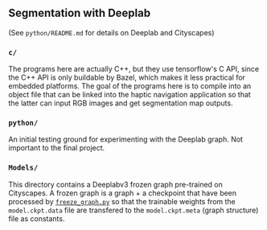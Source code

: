 ## Segmentation with Deeplab
(See `python/README.md` for details on Deeplab and Cityscapes)

### `c/`
The programs here are actually C++, but they use tensorflow's C API, since the C++ API is only buildable by Bazel, which makes it less practical for embedded platforms. The goal of the programs here is to compile into an object file that can be linked into the haptic navigation application so that the latter can input RGB images and get segmentation map outputs. 

### `python/`
An initial testing ground for experimenting with the Deeplab graph. Not important to the final project. 

### `Models/`
This directory contains a Deeplabv3 frozen graph pre-trained on Cityscapes. A frozen graph is a graph + a checkpoint that have been processed by [`freeze_graph.py`](https://github.com/tensorflow/tensorflow/blob/9849fde5e7b4da4b630ffbc517fad68b2b811c0c/tensorflow/python/tools/freeze_graph.py) so that the trainable weights from the `model.ckpt.data` file are transfered to the `model.ckpt.meta` (graph structure) file as constants. 
